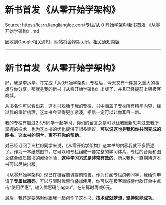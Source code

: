 # 新书首发 《从零开始学架构》 

Source: https://learn.lianglianglee.com/专栏/从 0 开始学架构/新书首发 《从零开始学架构》.md

因收到Google相关通知，网站将会择期关闭。[相关通知内容](https://lumendatabase.org/notices/44265620)

---

# 新书首发 《从零开始学架构》

好，我是李运华。在完成「从0开始学架构」专栏后，今天又有一件意义重大的事想与你分享，那就是我的新书《从零开始学架构》出版了，并且已经提前上架极客商城。

从书名你可以看出来，这本书脱胎于我的专栏，书中涵盖了专栏所有精华内容，经过我的重新梳理，这本书会显得更加紧凑，相信一定可以让你耳目一新。

我的专栏有超过2.6万同学一起学习，你们的留言总是可以让我重新思考过去我所掌握的技术，也为这本书的优化提供了很多建议，**可以说这也是我和你共同完成的图书，这本书的问世，离不开你的帮助**。

对已经订阅了专栏的同学来说，《从零开始学架构》这本书的内容我就不多赘述了。作为一本纸质图书，它可以和专栏组成一套完整的学习体系，专栏的音频和图文结合纸质图书的阅读体验，**这种学习方式是非常有效的**，所以我也一直期待这本书可以尽快出版。

《从零开始学架构》现已在极客商城提前预售，作为订阅专栏的老同学，我给你申请了**专属优惠码**，可以与限时优惠价叠加使用，你可以在极客商城待付款订单中点击“使用优惠”，输入优惠码“jiagou”，在结算时再减6元。

最后，我还是要感谢你跟我一起创作了这本书，**技术成就梦想，坚持就能成功**。